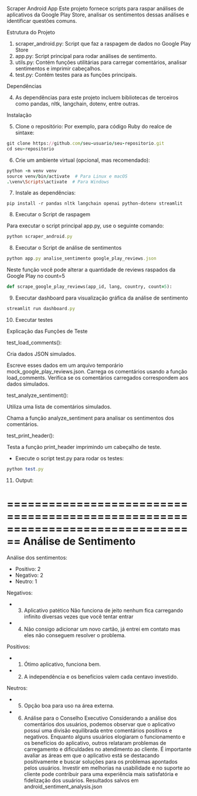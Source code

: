 Scraper Android App
Este projeto fornece scripts para raspar análises de aplicativos da Google Play Store, analisar os sentimentos dessas análises e identificar questões comuns.

Estrutura do Projeto

1. scraper_android.py: Script que faz a raspagem de dados no Google Play Store
2. app.py: Script principal para rodar análises de sentimento.
3. utils.py: Contém funções utilitárias para carregar comentários, analisar sentimentos e imprimir cabeçalhos.
4. test.py: Contém testes para as funções principais.

Dependências

4. As dependências para este projeto incluem bibliotecas de terceiros como pandas, nltk, langchain, dotenv, entre outras.

Instalação

5. Clone o repositório:
Por exemplo, para código Ruby do realce de sintaxe:

```ruby
git clone https://github.com/seu-usuario/seu-repositorio.git
cd seu-repositorio
```

6. Crie um ambiente virtual (opcional, mas recomendado):

```ruby
python -m venv venv
source venv/bin/activate  # Para Linux e macOS
.\venv\Scripts\activate  # Para Windows
```

7. Instale as dependências:

```
pip install -r pandas nltk langchain openai python-dotenv streamlit 
```

8. Executar o Script de raspagem

Para executar o script principal app.py, use o seguinte comando:

```ruby
python scraper_android.py
```

8. Executar o Script de análise de sentimentos

```ruby
python app.py analise_sentimento google_play_reviews.json
```

Neste função você pode alterar a quantidade de reviews raspados da Google Play no count=5

```ruby
def scrape_google_play_reviews(app_id, lang, country, count=5):
```

9. Executar dashboard para visualização gráfica da análise de sentimento

```ruby
streamlit run dashboard.py
```

10. Executar testes

Explicação das Funções de Teste

test_load_comments():

Cria dados JSON simulados.

Escreve esses dados em um arquivo temporário mock_google_play_reviews.json.
Carrega os comentários usando a função load_comments.
Verifica se os comentários carregados correspondem aos dados simulados.

test_analyze_sentiment():

Utiliza uma lista de comentários simulados.

Chama a função analyze_sentiment para analisar os sentimentos dos comentários.

test_print_header():

Testa a função print_header imprimindo um cabeçalho de teste.

- Execute o script test.py para rodar os testes:

```ruby
python test.py
```

11. Output:

================================================================================
Análise de Sentimento
================================================================================

Análise dos sentimentos:
- Positivo: 2
- Negativo: 2
- Neutro: 1

Negativos:
- 3. Aplicativo patético Não funciona de jeito nenhum fica carregando infinito diversas vezes que você tentar entrar
- 4. Não consigo adicionar um novo cartão, já entrei em contato mas eles não conseguem resolver o problema.

Positivos:
- 1. Ótimo aplicativo, funciona bem.
- 2. A independência e os benefícios valem cada centavo investido.

Neutros:
- 5. Opção boa para uso na área externa.

- 6. Análise para o Conselho Executivo
Considerando a análise dos comentários dos usuários, podemos observar que o aplicativo possui uma divisão equilibrada entre comentários positivos e negativos. Enquanto alguns usuários elogiaram o funcionamento e os benefícios do aplicativo, outros relataram problemas de carregamento e dificuldades no atendimento ao cliente. É importante avaliar as áreas em que o aplicativo está se destacando positivamente e buscar soluções para os problemas apontados pelos usuários. Investir em melhorias na usabilidade e no suporte ao cliente pode contribuir para uma experiência mais satisfatória e fidelização dos usuários.
Resultados salvos em android_sentiment_analysis.json
